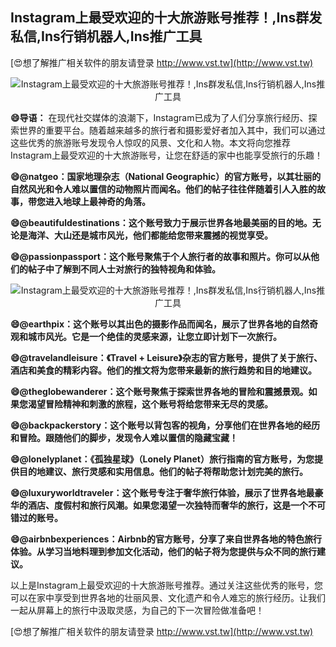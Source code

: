## **Instagram上最受欢迎的十大旅游账号推荐！,Ins群发私信,Ins行销机器人,Ins推广工具**

[😍想了解推广相关软件的朋友请登录 http://www.vst.tw](http://www.vst.tw)

 <center><img src="https://vst.tw/MP4/tuiguang/png/1.png" alt="Instagram上最受欢迎的十大旅游账号推荐！,Ins群发私信,Ins行销机器人,Ins推广工具"></center>

**😄导语：**
在现代社交媒体的浪潮下，Instagram已成为了人们分享旅行经历、探索世界的重要平台。随着越来越多的旅行者和摄影爱好者加入其中，我们可以通过这些优秀的旅游账号发现令人惊叹的风景、文化和人物。本文将向您推荐Instagram上最受欢迎的十大旅游账号，让您在舒适的家中也能享受旅行的乐趣！

**😄@natgeo：国家地理杂志（National Geographic）的官方账号，以其壮丽的自然风光和令人难以置信的动物照片而闻名。他们的帖子往往伴随着引人入胜的故事，带您进入地球上最神奇的角落。**

**😄@beautifuldestinations：这个账号致力于展示世界各地最美丽的目的地。无论是海洋、大山还是城市风光，他们都能给您带来震撼的视觉享受。**

**😄@passionpassport：这个账号聚焦于个人旅行者的故事和照片。你可以从他们的帖子中了解到不同人士对旅行的独特视角和体验。**

 <center><img src="https://vst.tw/MP4/tuiguang/png/6.png" alt="Instagram上最受欢迎的十大旅游账号推荐！,Ins群发私信,Ins行销机器人,Ins推广工具"></center>

**😄@earthpix：这个账号以其出色的摄影作品而闻名，展示了世界各地的自然奇观和城市风光。它是一个绝佳的灵感来源，让您立即计划下一次旅行。**

**😄@travelandleisure：《Travel + Leisure》杂志的官方账号，提供了关于旅行、酒店和美食的精彩内容。他们的推文将为您带来最新的旅行趋势和目的地建议。**

**😄@theglobewanderer：这个账号聚焦于探索世界各地的冒险和震撼景观。如果您渴望冒险精神和刺激的旅程，这个账号将给您带来无尽的灵感。**

**😄@backpackerstory：这个账号以背包客的视角，分享他们在世界各地的经历和冒险。跟随他们的脚步，发现令人难以置信的隐藏宝藏！**

**😄@lonelyplanet：《孤独星球》（Lonely Planet）旅行指南的官方账号，为您提供目的地建议、旅行灵感和实用信息。他们的帖子将帮助您计划完美的旅行。**

**😄@luxuryworldtraveler：这个账号专注于奢华旅行体验，展示了世界各地最豪华的酒店、度假村和旅行风潮。如果您渴望一次独特而奢华的旅行，这是一个不可错过的账号。**

**😄@airbnbexperiences：Airbnb的官方账号，分享了来自世界各地的特色旅行体验。从学习当地料理到参加文化活动，他们的帖子将为您提供与众不同的旅行建议。**

以上是Instagram上最受欢迎的十大旅游账号推荐。通过关注这些优秀的账号，您可以在家中享受到世界各地的壮丽风景、文化遗产和令人难忘的旅行经历。让我们一起从屏幕上的旅行中汲取灵感，为自己的下一次冒险做准备吧！

[😍想了解推广相关软件的朋友请登录 http://www.vst.tw](http://www.vst.tw)



